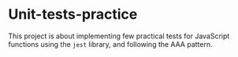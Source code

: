 # Unit-tests-practice

This project is about implementing few practical tests for JavaScript functions using the `jest` library, and following the AAA pattern.
